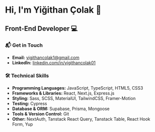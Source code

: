 # Hi, I'm Yiğithan Çolak 👋

## Front-End Developer 💻

### 📬 Get in Touch

- **Email:** [yigithancolak1@gmail.com](mailto:yigithancolak1@gmail.com)
- **LinkedIn:** [linkedin.com/in/yigithancolak01](https://www.linkedin.com/in/yigithancolak01/)


### 🛠 Technical Skills

- **Programming Languages:** JavaScript, TypeScript, HTML5, CSS3
- **Frameworks & Libraries:** React, Next.js, Express.js
- **Styling:** Sass, SCSS, MaterialUI, TailwindCSS, Framer-Motion
- **Testing:** Cypress
- **Database & ORM:** Supabase, Prisma, Mongoose
- **Tools & Version Control:** Git
- **Other:** NextAuth, Tanstack React Query, Tanstack Table, React Hook Form, Yup
